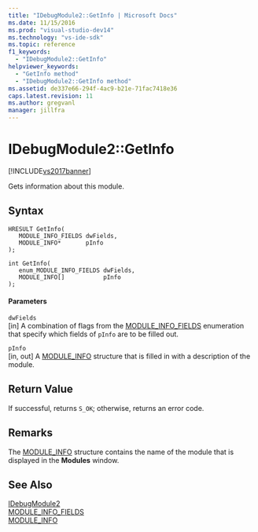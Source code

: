 ```yaml
---
title: "IDebugModule2::GetInfo | Microsoft Docs"
ms.date: 11/15/2016
ms.prod: "visual-studio-dev14"
ms.technology: "vs-ide-sdk"
ms.topic: reference
f1_keywords: 
  - "IDebugModule2::GetInfo"
helpviewer_keywords: 
  - "GetInfo method"
  - "IDebugModule2::GetInfo method"
ms.assetid: de337e66-294f-4ac9-b21e-71fac7418e36
caps.latest.revision: 11
ms.author: gregvanl
manager: jillfra
---
```

# IDebugModule2::GetInfo
[!INCLUDE[vs2017banner](../../../includes/vs2017banner.md)]

Gets information about this module.  
  
## Syntax  
  
```cpp#  
HRESULT GetInfo(   
   MODULE_INFO_FIELDS dwFields,  
   MODULE_INFO*       pInfo  
);  
```  
  
```cpp#  
int GetInfo(   
   enum_MODULE_INFO_FIELDS dwFields,  
   MODULE_INFO[]           pInfo  
);  
```  
  
#### Parameters  
 `dwFields`  
 [in] A combination of flags from the [MODULE_INFO_FIELDS](../../../extensibility/debugger/reference/module-info-fields.md) enumeration that specify which fields of `pInfo` are to be filled out.  
  
 `pInfo`  
 [in, out] A [MODULE_INFO](../../../extensibility/debugger/reference/module-info.md) structure that is filled in with a description of the module.  
  
## Return Value  
 If successful, returns `S_OK`; otherwise, returns an error code.  
  
## Remarks  
 The [MODULE_INFO](../../../extensibility/debugger/reference/module-info.md) structure contains the name of the module that is displayed in the **Modules** window.  
  
## See Also  
 [IDebugModule2](../../../extensibility/debugger/reference/idebugmodule2.md)   
 [MODULE_INFO_FIELDS](../../../extensibility/debugger/reference/module-info-fields.md)   
 [MODULE_INFO](../../../extensibility/debugger/reference/module-info.md)
